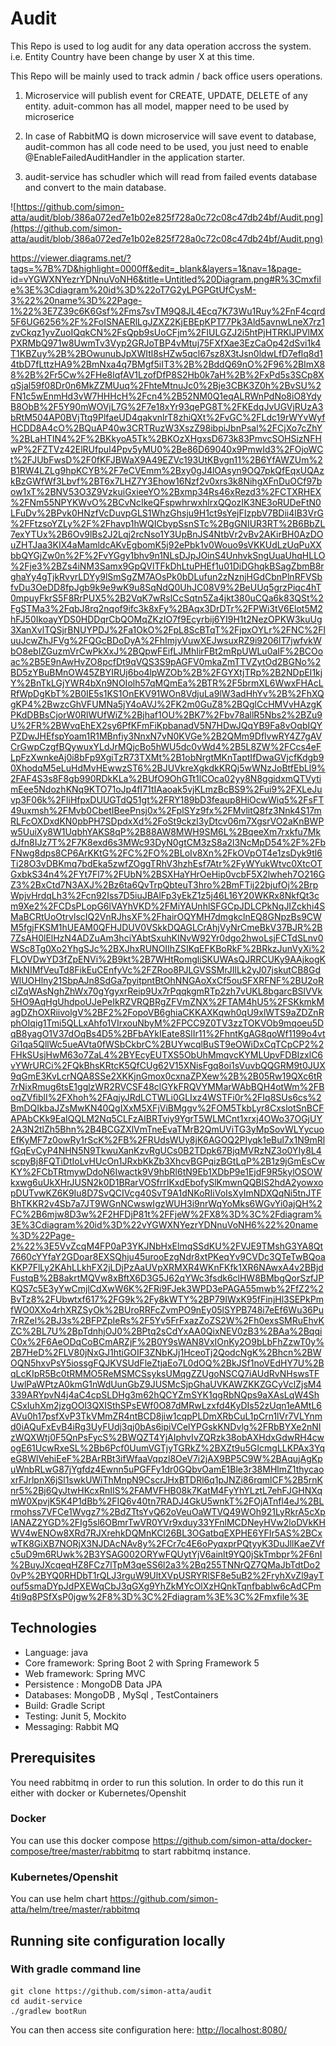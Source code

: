 # Audit

This Repo is used to log audit for any data operation accross the system. i.e. Entity Country have been change by user X at this time.

This Repo will be mainly used to track admin / back office users operations.

1. Microservice will publish event for CREATE, UPDATE, DELETE of any entity. aduit-common has all model, mapper need to be used by microserice

2. In case of RabbitMQ is down microservice will save event to database, audit-common has all code need to be used, you just need to enable @EnableFailedAuditHandler in the application starter.

3. audit-service has schudler which will read from failed events database and convert to the main database.


![https://github.com/simon-atta/audit/blob/386a072ed7e1b02e825f728a0c72c08c47db24bf/Audit.png](https://github.com/simon-atta/audit/blob/386a072ed7e1b02e825f728a0c72c08c47db24bf/Audit.png)

https://viewer.diagrams.net/?tags=%7B%7D&highlight=0000ff&edit=_blank&layers=1&nav=1&page-id=vYGWXNYezrYDNnuVoNH6&title=Untitled%20Diagram.png#R%3Cmxfile%3E%3Cdiagram%20id%3D%22oT7G2yLPGPGtUfCysM-3%22%20name%3D%22Page-1%22%3E7Z39c6K6Gsf%2Fms7svTM9Q8JL4Ecq7K73Wu1Ruy%2FnF4cqrd5F6UG6256%2F%2FoISNAERlLgJZXZ2KjEBEpKPT77Pk3Ald5avnwLneX7rz1zvCkqz1yvZuoIQqkCN%2FsQpb9sUoCFjm%2FIULGZJ2i5htPjHTRKlJPVlMXPXRMbQ971w8UwmTv3Vyp2GRJoTBP4vMtuj75FXfXae3EzCaOp42dSvi1k4T1KBZuy%2B%2BOwunubJpXWItl8sHZw5qcl67sz8X3tJsn0ldwLfD7eflq8d14tbD7fLttzHA9%2BmNxa4q7BMgf5iIT3%2B%2BddQ69nO%2F96%2BImX88%2B%2Fr5Cw%2FHe8lqfAV1LzofDfP8S2Hb0k7aH%2B%2FxPd5s3SCp8XqSjal59f08Dr0n6MkZZMUuq%2FhteMtnuJc0%2Bje3CBK3Z0h%2BvSU%2FN1c5wEnmHd3vW7HHHcH%2Fcn4%2B52NM0Q1eqALRWnPdNo8iO8YdyB8ObB%2F5Y90mWOVjL7G%2F7e18xYr93qePG8T%2FKEdqJvUGVjRUzA3bRtM504AP0BVjTtq9PlfaeUD4qakvnlrT8zhiQXt%2FvGC%2FLdc19rWYvWyfHCDD8A4cO%2BQuAP40w3CRTRuzW3XszZ98ibpiJbnPsal%2FCjXo7cZhY%2BLaHTIN4%2F%2BKkyoA5Tk%2BKOzXHgxsD673k83PmvcSOHSizNFHwP%2FZTVz42ElRUfpuI4Ppv5yMU0%2Be86D69040x9PmwId3%2FOjoWCt%2FJUbFwsD%2F0fKFJBWaX9A49EZVc193UtKBvgn11%2B6YfAWZUm%2B1RW4LZLg9hpKCYB%2F7eCVEmm%2Bxy0gJ4lOAsyn9OQ7pkQfEqxUQAzkBzGWfWf3Lbvf%2BT6x7LHZ7Y3Ehow16Nzf2v0xrs3k8NihgXFnDuOCf97bow1xT%2BNV53O3Z9VzkuiGxieeYO%2Bxmp34Rs46xRezd3%2FCTXRHEX%2FNm55NPYKWvO%2BCvNcIkeQFspwhrwxhlrxQQozIK3NE3oRUDeFtN0LFuDv%2BPvk0HNzfVcDuvpGLS1WhzGhsju9H1ct9sYejFIzpbV7BDii4lB3VrG%2FFtzsoYZLy%2F%2Fhavp1hWQICbypSsnSTc%2BgGNIUR3RT%2B6BbZL7exYTUx%2B6Ov9lBs2J2Lqj2rcNso1Y3UpBnJS4NtbVr2vBv2AKirBH0AzDOuZHTJaa3KIX4aMamldcAKvEgbomK5j92ePbk1v0Wouo9sVKKUdLzUqPuXXbbQYGjZw0n%2F%2FvYGgy1bhv9n1NLsDJpJOinS4UnhvkSngUuaUhqHLLO%2Fje3%2BZs4iNM3Samx9GpQVlTFkDhLtuPHEf1u01DiDGhqkBSagZbmB8rghaYy4gTjkRvyrLDYy9lSmSgZM7AOsPk0bDLufun2zNznjHGdCbnPlnRFVSbfvDu3OeDD8fpJgb9k9e9wK9u8SqNdQ0UhJC08V9%2BeUUq5grzPiqc4hT0mpuyFkrS5F8RrPUX5%2B2VqK7wRslCcSqtn5Za4jkt380uCQa6k83QSt%2FgSTMa3%2FqbJ8rq2nqof9ifc3k8xFy%2BAqx3DrDTr%2FPWi3tV6Elot5M2hFJ50IkoayYDS0HDDqrCbQOMqZKzIO7f9Ecyrbij6YI9H1t2NezOPKW3kuUg3XanXvlTQSjrBNUYPDJ%2Fa1OkO%2FpL8ScBTqT%2FjpxOYLr%2FNC%2FluuJcwZhJFVg%2FQGcBDoDyA%2FhImjyVuwXEJwsuxRZ9i9206lT7jwfvkWbO8ebIZGuzmVrCwPkXxJ%2BQpwFEifLJMhIirFBt2mRpUWLu0aIF%2BCOoac%2B5E9nAwHvZO8pcfDt9qVQS3S9pAGFV0mkaZmTTVZytOd2BGNo%2BD5zYBuBMnOW45ZBYIRUj6bo4lpWZOb%2B%2FGYXtjTRp%2B2NDpEI1kjY%2BnTkLGjYWR4bXn9NOIolh57qMQmEa%2BTR%2F5brmXL6WwxFHAcLRfWpDgKbT%2B0IE5s1KS1OnEKV91WOn8VdjuLa9lW3adHhYv%2B%2FhXQgKP4%2BwzcGhVFUMNa5jY4oAVJ%2FK2m0GuZ8%2BQglCcHMVvHAzgKPKdDBBsCjorW0RlWUfWiZ%2Bjhaf1OU%2BK7%2Fbv78allR5Nbs2%2BZu9U%2FR%2BWvqEhEX2sy6PfKFmFiKpbanadV5N7HDwJQqYB9Fa8vOqbIQYPZDwJHEfspYoam1R1MBnfiy3NnxN7vN0KVGe%2B2QMm9DflvwRY4Z7gAVCrGwpCzgfBQywuxYLdJrMQjcBo5hWU5dc0vWd4%2B5L8ZW%2FCcs4eFLpFzXwnkeAj0i8bFp9XgiTzR73TXMt%2B1obNrgtMKnTaptIfDwaGVjcfKdgb90XhodqM5eLuHdMvHEwwzST6%2BJUVkreXgkdkKRQj5wWNzJoBtfEbLl9%2FAF4S3s8F8gb990RDkKLa%2BUfO9OhGTt1lCOca02yy8N8ggidxmQTVytimEee5NdozhKNq9KTO71oJp4fI71tIAaoak5vjKLmzBcBS9%2Fui9%2FXLeJuvp3F06k%2FliHfpxDUUGTdQ51gt%2FRY189bD3feaup8HiOcwWiq5%2FsFT49uxmsh%2FMvb0CbetIBeePnsj0x%2FplSYz9fx%2FMvlitQ8fz3Nnk4S17mRLFcOXDxdKN0pbPH7SDpdxXd%2FoSt9ckzl3yDtcv06m7XgsrVO2aKnBWPw5UuiXy8W1UqbhYAKS8qP%2B88AW8MWH9SM6L%2BqeeXm7rxkfu7MkdJfn8IJz7T%2F7K8exd6s3MWc93DyN0gtCM3zS8a2l3NcMpD54%2F%2FbFNwg8dps8CP6ArKKtG%2FC%2FO%2BLoIv8Xn%2FkOVpOT4e1zsDyk9tl6Ti28O3vDBKmq7bdEka5zwfZOggTRhV3hzhEsf7Atr%2FyWYukWtvc0XtcOTGxbkS34n4%2FYt7Fl7%2FUbN%2BSXHaYHrOeHip0vcbF5X2lwheh7O216GZ3%2BxCtd7N3AXJ%2Bz6ta6QvTrpQbteuT3hro%2BmFTij22bjufOj%2BrpWpjvHrdqLh3%2Fcn92Iss7D5iuJBAlFp3yEkZ1z5j46L16Y20WKRx8NkfQt3cm9Xe2%2FCDsPLopG6lVAYhVKD%2FMiYAUnhlSFGCpJDLCPkNqJIZckhi4SMaBCRtUoOtrvlscIQ2VnRJhsXF%2FhairOQYMH7dmgkclnEQ8GNpzBs9CWM5fgjFKSM1hUEAM0QFHJDUV0VSkkDQAGLCrAhjVyNrCmeBkV37BJR%2B7ZsAH0lElHzN4ADZuAm3hciYAbtSxuhKINvW92Yr0dgo2hwoLsjFCTdSLnv0WSc8Tg0Xo2YhgSJc%2BXJhxRUNOIIhZSIKqEFKBoRkF%2BRkzJunVyXi%2FLOVDwYD3fZpENVi%2B9kt%2B7WHtRomgliSKUWAsQJRRCUKy9AAjkogKMkNIMfVeuTd8FikEuCEnfyVc%2FZRoo8PJLGVSSMrJIlLk2yJ07jskutCB8GdWlUOHlny21SbpAJn8SdGa7pyitpntBtOhNNGAoXxCf5ouSFXRFNF%2BU2oRclZqWAsNghZhWx70gYgyxrReip9Ux7rPqqkgmRTp2zh7vUKL8bgarcBSlVVk5HO9AqHgUhdpoUJePeIkRZVRQBRgZFVmZNX%2FTAM4hU5%2FSKkmkMagDZhOXRiivolgV%2BF2%2FopoVB6ghiaCKKAXKqwh0qU9xlWTS9aZDZnRphOIqig1Tmi5QLLxAhfo1VIrxouNbyM%2FPCC9Z0TV3zzTOKVOb9mqoeu5DqB8yagO1V37dOqBs4D5%2BFbAYkIEate8SlIr11%2FhntKgAG8qoWf1199o4vtGi1qa5QllWc5ueAVta0fWSbCkbrC%2BUYwcqlBuST9eOWiDxCqTCpCP2%2FHkSUsjHwM63o7ZaL4%2BYEcyEUTXS5ObUhMmqvcKYMLUpvFDBIzxlC6vYWrURCi%2FQkBhsKRtcK5QfCUg62V15XNisFgq8oi1sVuvbQQGRM9t0JUX9qGmE3KvLcrNQA8SSe2XKKjnGmox0cxnaZPXew%2B%2B05Rw19QXc6tR7rNixRmug6tsE1gglzWR2RVCSF48clGYkFRQVYMMarWAbBQH4otWm%2FBoqZVfiblI%2FXhoh%2FAqjyJRdLCTWLi0GLIxz4WSTFi0r%2FIq8SUs6cs%2BmDQIkbaJZsMwKN40QgIXxM5XFjViBMggv%2FOM5TkbLyr8CxslotSnBCFAPAbCKk9EaIQQLM2Nq5CLFzAIBRTviy9YgrT5WLMCnt1xrxj4OWo37OGjUY2A3N2tlZh5Bhn%2B4BCGZXlVmTneEvaTMrB2QmUViTG3yMpSovWLYycuoEfKyMF7z0owRy1rScK%2FB%2FRUdsWUy8jK6AGOQ2PIyqk1eBul7x1N9mRlfGqEvCyP4NHN5N9TkwuXanKzvRgUCs0B2TDpk67BjqMVRzNZ3o0YIy8L4scpyBj8FQTiDtIoLvHUcOn1JRxbKkZb3XhcvBGPqizBGtLqP%2B1z9jGmEsCwKY%2FCbTRtmywDdoN6Iwactk9V9hbRl6tN9Eb1XDbP9e1EjdF9R5kylOSOWkxwg6uUkXHrJUSN2k0D1BRarVOSfrrIKxdEbofySlKmwnQQBlS2hdA2yowxopDUTvwKZ6K9Iu8D7SvQCIVcg40SvT9A1dNKoRIiVoIsXyImNDXQqNi5tnJTFBhTKKR2v4Sb7a7JT9WGnNCwswIgzWUH3i9nrWqYoMks6WGvYi0ajQH%2FC%2B6mjw8D3w%2F2HFDjP81t%2FFjeW%2FX8%3D%3C%2Fdiagram%3E%3Cdiagram%20id%3D%22vYGWXNYezrYDNnuVoNH6%22%20name%3D%22Page-2%22%3E5VvZcqM4FP0aP3YKJNbHxElmqSSdKU%2FVJE9TMshG3YA8Qt7660cYYfaY2GDoar8EXSQhju45urooEzgNdr8xtPKeqYv9CVDc3QTeTwBQoaKKP7FlLy2KAhLLkhFX2jLDjPzAaUVpXRMXR4WKnFKfk1XR6NAwxA4v2BBjdFustqB%2B8akrtMQVw8xBftX6D3G5J62qYWc3fsdk6clHW8BMbgQorSzfJPKQS7c5E3yYwCmjlCdXwW6K%2FRi9FJek3WPD3ePAGA55mwb%2FfZ2%2BvTz8%2FUbwtxf617%2FG9k%2Fy8kWTY%2BP79IWxK95fFinjHl3SEPkPmfWO0XXo4rhXRZSyOk%2BUroRRFcZvmPO9nEy05lSYPB748i7eEf6Wu36Pu7rRZel%2BJ3s%2BFPZpIeRs%2F5Yv5FrFxazZoZS2W%2Fh0exsSMRuEhvKZC%2BL7U%2BpTdnhjOJ0%2BPtq2sCdYxAA0QixNEV0zB3%2BAa%2BqqiC0x%2F6AeODqCoBCmARZjF%2B0Y9sWAN8VxIOnKy2O9bLbFhZzwT0y%2B7HeD%2FLV80jNxGJ1htiGOIF3ZNbKJj1HceoTj2QodcNgK%2Bhcn%2BWOQN5hxvPsY5iossgFQJKVSUdFleZtjaEo7L0dOQ%2BkJSf1noVEdHY7U%2BqLcKIpR5Bc0tRMMO5ReMSMCSsyksUMqgZZUgoNSCQ7iAUdRvNHswsTFUwlPaWPtzA0kmG1nWdUunGbZ9JUSMcSjpGhaUVKAWZKKZGCyVclZjsM4339ARYpvN4j4aC4cpSLDHg3m62hQCYZmSYK1qgRbNQps9aXAsLqW4ShCSxIuhXm2jzgOOl3QXISthSPsEWf0O87dMRwLzxfd4KyDIs52zUqn1eAMtL6AVu0h17psfXvP3TkVMmZR4ntBCD8jiw1cqpPLDmXRbCuL1pCrn1lVr7VLYnmd0iAQuFxEvB4iRg3UyFUdj3qj0bAs6ipiVCelYPGskKNDvlg%2FRbBYXe2nNIzWQXWtj0F5QnPsFycS%2BWQZT4YjAIphvIvZQRzk38obAXHdxGdwRH4cwogE61UcwRxeSL%2Bb6Pcf0UumVGTjyTGRkZ%2BXZt9u5GIcmgLLKPAx3YqeG8WlVehiEeF%2BArRBt3ifWfaaVqpzl8OeV7i2jAX9BP5C9W%2BAqujAgKpuWnbRLwG87jYgfdz4Ewnn5uPGFFy1dr0GQbvOamE1Ble3r38MHlmZ1thycaoxrFJrlpnX6jSl1swkUWiThMnpN9CscrJHxBTDRl6q1pJNZi86rqmlCF%2B5rnKnr5%2Bj6QyJtwHKcxRnIIS%2FAMVFHB08k7KatM4FyYhYLztL7ehFJGHNXqmW0XpvjK5K4P1dBb%2FIQ6v40tn7RADJ4GkU5wnkT%2FOjATnfl4eJ%2BLrmohss7VFCe1Wvgz7%2BdZTtsYvQ62oVeuOaWTVQ49WOh921LyRkrA5cXpIANAZ2YGD%2FIg5sl6OBmrTwVR0YVr9xduy33YFnlMCDNeyHVw2loDVkKHWV4wENOw8XRd7RJXrehkDQMnKCl26BL3OGatbqEXPHE6YFIr5AS%2BCxwTK8GiXB7NORjX3NJDAcNAv8y%2FCr7c4E6oPyqxprPQtyyK3DuJllKaeZVfc5uD9m6RUwk%2B3YSAG002ORYwFQUytYjV6ainlt9YQ0jSkTmbpr%2F6nI%2BuyJXcqeqHZ8FCz7lTpM3qeSS6l2a3%2Bq255TNNrQZ7QMaJbTdtDo20vP%2BYQ0RHDbT1rQLJ3rguW9UltXVpUSRYRlSF8e5uB2%2FryhXvZl9ayTouf5smaDYpJdPXEWqCbJ3qGXg9YhZkMYcOlXzHQnkTqnfbablw6cAdCPm4ti9q8PSfXsP0jgw%2F8%3D%3C%2Fdiagram%3E%3C%2Fmxfile%3E 

## Technologies

* Language: java
* Core framework: Spring Boot 2 with Spring Framework 5
* Web framework: Spring MVC
* Persistence : MongoDB Data JPA
* Databases: MongoDB , MySql , TestContainers
* Build: Gradle Script
* Testing: Junit 5, Mockito
* Messaging: Rabbit MQ

## Prerequisites

You need rabbitmq in order to run this solution. In order to do this run it either with docker or Kubernetes/Openshit

### Docker

You can use this docker compose https://github.com/simon-atta/docker-compose/tree/master/rabbitmq to start rabbitmq instance.

### Kubernetes/Openshit

You can use helm chart https://github.com/simon-atta/helm/tree/master/rabbitmq

## Running site configuration locally

### With gradle command line

```
git clone https://github.com/simon-atta/audit
cd audit-service
./gradlew bootRun
```



You can then access site configuration here: [http://localhost:8080/]()
